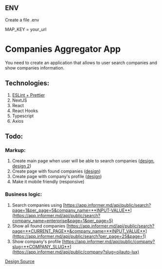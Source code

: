 ## ENV

Create a file .env

MAP_KEY = your_url

# Companies Aggregator App

You need to create an application that allows to user search companies and show companies information.

## Technologies:

1. [ESLint + Prettier](https://github.com/ebs-integrator/ebs-fe-intership-test-1)
2. NextJS
3. React
4. React Hooks
5. Typescript
6. Axios

## Todo:

### Markup:

1. Create main page when user will be able to search companies ([design](https://prnt.sc/t4a9ou), [design 2](https://prnt.sc/t4aaxw))
2. Create page with found companies ([design](https://prnt.sc/t4abwy))
3. Create page with company's profile ([design](https://prnt.sc/t4ad0c))
4. Make it mobile friendly (responsive)

### Business logic:

1. Search companies using [https://app.informer.md/api/public/search?page=1&per_page=5&company_name=**INPUT-VALUE**](https://app.informer.md/api/public/search?company_name=enterprise&page=1&per_page=5)
2. Show all found companies [https://app.informer.md/api/public/search?page=**CURRENT_PAGE**&company_name=**INPUT_VALUE**](https://app.informer.md/api/public/search?per_page=25&page=1)
3. Show company's profile [https://app.informer.md/api/public/company?slug=**COMPANY_SLUG**](https://app.informer.md/api/public/company?slug=oilauto-lux)

[Design Source](https://informer.md/en)

